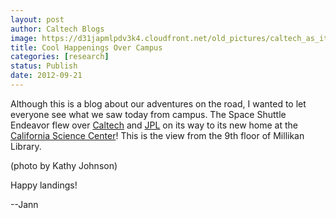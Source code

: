 ```yaml
---
layout: post
author: Caltech Blogs
image: https://d31japmlpdv3k4.cloudfront.net/old_pictures/caltech_as_it_happens/6a0105349b8251970b017d3c38291a970c.jpg
title: Cool Happenings Over Campus
categories: [research]
status: Publish
date: 2012-09-21
---
```



Although this is a blog about our adventures on the road, I wanted to let everyone see what we saw today from campus. The Space Shuttle Endeavor flew over <a href="https://www.admissions.caltech.edu/" target="_self">Caltech</a> and <a href="https://www.jpl.nasa.gov/" target="_self">JPL</a> on its way to its new home at the <a href="https://www.californiasciencecenter.org/" target="_self">California Science Center</a>! This is the view from the 9th floor of Millikan Library.

(photo by Kathy Johnson)

Happy landings!

--Jann

